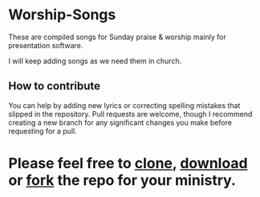 # Worship-Songs
These are compiled songs for Sunday praise & worship mainly for presentation software.

I will keep adding songs as we need them in church.

## How to contribute
You can help by adding new lyrics or correcting spelling mistakes that slipped in the repository.
Pull requests are welcome, though I recommend creating a new branch for any significant changes you make before requesting for a pull.

# Please feel free to [clone](https://github.com/TLGC/worship-songs.git), [download](https://github.com/TLGC/worship-songs/archive/master.zip) or [fork](https://github.com/TLGC/worship-songs#fork-destination-box) the repo for your ministry.